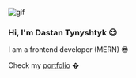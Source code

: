 ![gif]([https://storage.googleapis.com/weskill-storage/images/gifa-1698574324750.gif](https://storage.googleapis.com/weskill-storage/images/asf-1698574553313.gif))

### Hi, I'm Dastan Tynyshtyk 😉

I am a frontend developer (MERN) 😎

Check my [portfolio](https://tynyshtyq.blog) �
